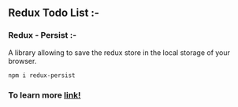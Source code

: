 ## Redux Todo List :-

### Redux - Persist :-

A library allowing to save the redux store in the local storage of your browser.

```
npm i redux-persist
```

### To learn more [link!](https://www.npmjs.com/package/redux-persist)